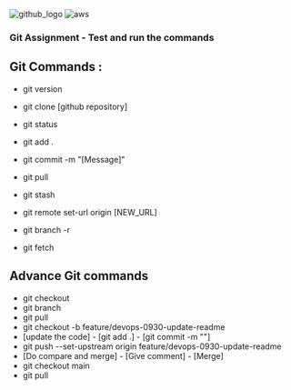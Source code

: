 ![github_logo](https://github.com/user-attachments/assets/3c26f67d-fb3c-4bd3-b7c8-c290029ecb21) 
![aws](https://github.com/user-attachments/assets/367bc539-5155-4e38-a3b7-7a0e7f3c4370)

### Git Assignment - Test and run the commands 

## Git Commands :
- git version
- git clone [github repository]
- git status
- git add .
- git commit -m "[Message]"
- git pull
- git stash       
- git remote set-url origin [NEW_URL]              

- git branch -r
- git fetch

## Advance Git commands
- git checkout
- git branch
- git pull
- git checkout -b feature/devops-0930-update-readme
- [update the code] - [git add .] - [git commit -m ""] 
- git push --set-upstream origin feature/devops-0930-update-readme
- [Do compare and merge] - [Give comment] - [Merge]
- git checkout main
- git pull